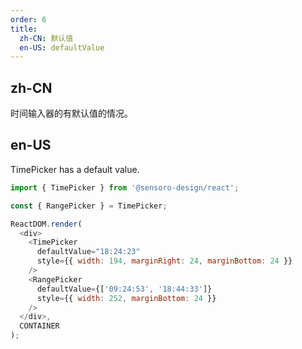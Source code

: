 ```yaml
---
order: 6
title:
  zh-CN: 默认值
  en-US: defaultValue
---
```


## zh-CN

时间输入器的有默认值的情况。

## en-US

TimePicker has a default value.

```js
import { TimePicker } from '@sensoro-design/react';

const { RangePicker } = TimePicker;

ReactDOM.render(
  <div>
    <TimePicker
      defaultValue="18:24:23"
      style={{ width: 194, marginRight: 24, marginBottom: 24 }}
    />
    <RangePicker
      defaultValue={['09:24:53', '18:44:33']}
      style={{ width: 252, marginBottom: 24 }}
    />
  </div>,
  CONTAINER
);
```
